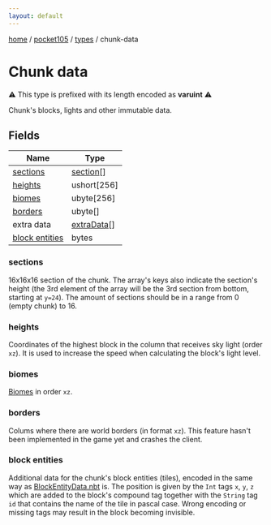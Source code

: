 ```yaml
---
layout: default
---
```


[home](/)  /  [pocket105](/protocol/pocket105)  /  [types](/protocol/pocket105/types)  /  chunk-data

# Chunk data

⚠️️ This type is prefixed with its length encoded as **varuint** ⚠️️

Chunk's blocks, lights and other immutable data.

## Fields

Name | Type
---|---
[sections](#sections) | [section](/protocol/pocket105/types/section)[]
[heights](#heights) | ushort[256]
[biomes](#biomes) | ubyte[256]
[borders](#borders) | ubyte[]
extra data | [extraData](/protocol/pocket105/types/extra-data)[]
[block entities](#block-entities) | bytes

### sections

16x16x16 section of the chunk. The array's keys also indicate the section's height (the 3rd element of the array will be the 3rd section from bottom, starting at `y=24`).
The amount of sections should be in a range from 0 (empty chunk) to 16.

### heights

Coordinates of the highest block in the column that receives sky light (order `xz`). It is used to increase the speed when calculating the block's light level.

### biomes

[Biomes](http://minecraft.gamepedia.com/Biome) in order `xz`.

### borders

Colums where there are world borders (in format `xz`). This feature hasn't been implemented in the game yet and crashes the client.

### block entities

Additional data for the chunk's block entities (tiles), encoded in the same way as [BlockEntityData.nbt](#play_block-entity-data_nbt) is. The position is given by the `Int` tags `x`, `y`, `z` which are added to the block's compound tag together with the `String` tag `id` that contains the name of the tile in pascal case.
Wrong encoding or missing tags may result in the block becoming invisible.
